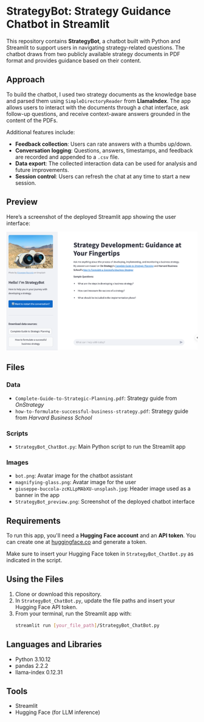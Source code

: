 # StrategyBot: Strategy Guidance Chatbot in Streamlit

This repository contains **StrategyBot**, a chatbot built with Python and Streamlit to support users in navigating strategy-related questions. The chatbot draws from two publicly available strategy documents in PDF format and provides guidance based on their content.

## Approach

To build the chatbot, I used two strategy documents as the knowledge base and parsed them using `SimpleDirectoryReader` from **LlamaIndex**. The app allows users to interact with the documents through a chat interface, ask follow-up questions, and receive context-aware answers grounded in the content of the PDFs.

Additional features include:
- **Feedback collection**: Users can rate answers with a thumbs up/down.
- **Conversation logging**: Questions, answers, timestamps, and feedback are recorded and appended to a `.csv` file.
- **Data export**: The collected interaction data can be used for analysis and future improvements.
- **Session control**: Users can refresh the chat at any time to start a new session.

## Preview

Here’s a screenshot of the deployed Streamlit app showing the user interface:

![Screenshot of the Streamlit StrategyBot app](Images/StrategyBot_preview.png)

## Files

### Data
- `Complete-Guide-to-Strategic-Planning.pdf`: Strategy guide from *OnStrategy*
- `how-to-formulate-successful-business-strategy.pdf`: Strategy guide from *Harvard Business School*

### Scripts
- `StrategyBot_ChatBot.py`: Main Python script to run the Streamlit app

### Images
- `bot.png`: Avatar image for the chatbot assistant  
- `magnifying-glass.png`: Avatar image for the user  
- `giuseppe-buccola-zcKLLpMAbXU-unsplash.jpg`: Header image used as a banner in the app  
- `StrategyBot_preview.png`: Screenshot of the deployed chatbot interface  

## Requirements
To run this app, you'll need a **Hugging Face account** and an **API token**. You can create one at [huggingface.co](https://huggingface.co) and generate a token.

Make sure to insert your Hugging Face token in `StrategyBot_ChatBot.py` as indicated in the script.

## Using the Files
1. Clone or download this repository.
2. In `StrategyBot_ChatBot.py`, update the file paths and insert your Hugging Face API token.
3. From your terminal, run the Streamlit app with:
   ```bash
   streamlit run [your_file_path]/StrategyBot_ChatBot.py
   ```

## Languages and Libraries
- Python 3.10.12  
- pandas 2.2.2  
- llama-index 0.12.31  

## Tools
- Streamlit  
- Hugging Face (for LLM inference)
